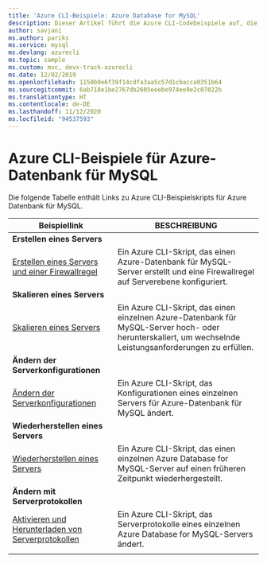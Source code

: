 ```yaml
---
title: 'Azure CLI-Beispiele: Azure Database for MySQL'
description: Dieser Artikel führt die Azure CLI-Codebeispiele auf, die für die Interaktion mit Azure-Datenbank für MySQL verfügbar sind.
author: savjani
ms.author: pariks
ms.service: mysql
ms.devlang: azurecli
ms.topic: sample
ms.custom: mvc, devx-track-azurecli
ms.date: 12/02/2019
ms.openlocfilehash: 1150b9e6f39f14cdfa3aa5c57d1cbacca0351b64
ms.sourcegitcommit: 6ab718e1be2767db2605eeebe974ee9e2c07022b
ms.translationtype: HT
ms.contentlocale: de-DE
ms.lasthandoff: 11/12/2020
ms.locfileid: "94537593"
---
```

# <a name="azure-cli-samples-for-azure-database-for-mysql"></a>Azure CLI-Beispiele für Azure-Datenbank für MySQL 
Die folgende Tabelle enthält Links zu Azure CLI-Beispielskripts für Azure Datenbank für MySQL.

| Beispiellink | BESCHREIBUNG  |
|---|---|
|**Erstellen eines Servers**||
| [Erstellen eines Servers und einer Firewallregel](./scripts/sample-create-server-and-firewall-rule.md?toc=%2fcli%2fazure%2ftoc.json) | Ein Azure CLI-Skript, das einen Azure-Datenbank für MySQL-Server erstellt und eine Firewallregel auf Serverebene konfiguriert. |
|**Skalieren eines Servers**||
| [Skalieren eines Servers](./scripts/sample-scale-server.md?toc=%2fcli%2fazure%2ftoc.json) | Ein Azure CLI-Skript, das einen einzelnen Azure-Datenbank für MySQL-Server hoch- oder herunterskaliert, um wechselnde Leistungsanforderungen zu erfüllen. |
|**Ändern der Serverkonfigurationen**||
| [Ändern der Serverkonfigurationen](./scripts/sample-change-server-configuration.md?toc=%2fcli%2fazure%2ftoc.json) | Ein Azure CLI-Skript, das Konfigurationen eines einzelnen Servers für Azure-Datenbank für MySQL ändert. |
|**Wiederherstellen eines Servers**||
| [Wiederherstellen eines Servers](./scripts/sample-point-in-time-restore.md?toc=%2fcli%2fazure%2ftoc.json) | Ein Azure CLI-Skript, das einen einzelnen Azure Database for MySQL-Server auf einen früheren Zeitpunkt wiederhergestellt. |
|**Ändern mit Serverprotokollen**||
| [Aktivieren und Herunterladen von Serverprotokollen](./scripts/sample-server-logs.md?toc=%2fcli%2fazure%2ftoc.json) | Ein Azure CLI-Skript, das Serverprotokolle eines einzelnen Azure Database for MySQL-Servers ändert. |
|||
